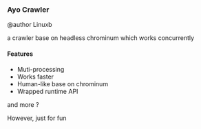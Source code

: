 ### Ayo Crawler

@author Linuxb

a crawler base on headless chrominum which works concurrently

#### Features

* Muti-processing
* Works faster
* Human-like base on chrominum
* Wrapped runtime API

and more ?

However, just for fun